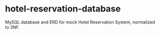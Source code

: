 # hotel-reservation-database
MySQL database and ERD for mock Hotel Reservation System, normalized to 3NF.

